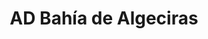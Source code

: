 ---
title: "AD Bahía de Algeciras"
url: /la-linea-de-la-concepcion/ad-bahia-de-algeciras/
shop: barco
---